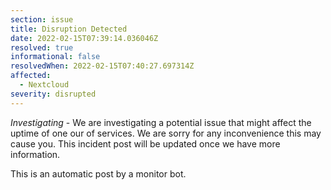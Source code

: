 ```yaml
---
section: issue
title: Disruption Detected
date: 2022-02-15T07:39:14.036046Z
resolved: true
informational: false
resolvedWhen: 2022-02-15T07:40:27.697314Z
affected:
  - Nextcloud
severity: disrupted
---
```

*Investigating* - We are investigating a potential issue that might affect the uptime of one our of services. We are sorry for any inconvenience this may cause you. This incident post will be updated once we have more information.

This is an automatic post by a monitor bot.
        